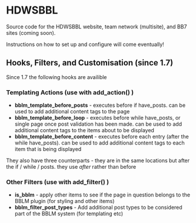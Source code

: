 # HDWSBBL
Source code for the HDWSBBL website, team network (multisite), and BB7 sites (coming soon).

Instructions on how to set up and configure will come eventually!


## Hooks, Filters, and Customisation (since 1.7)
Since 1.7 the following hooks are availible

### Templating Actions (use with add_action() )
* **bblm_template_before_posts** - executes before if have_posts. can be used to add additional content tags to the page
* **bblm_template_before_loop** - executes before while have_posts, or single page once post validation has been made. can be used to add additional content tags to the items about to be displayed
* **bblm_template_before_content** - executes before each entry (after the while have_posts). can be used to add additional content tags to each item that is being displayed

They also have three counterparts - they are in the same locations but after the if / while / posts. they use *after* rather than before

### Other Filters (use with add_filter() )
* **is_bblm** - apply other items to see if the page in question belongs to the BBLM plugin (for styling and other items)
* **bblm_filter_post_types** - Add additional post types to be considered part of the BBLM system (for templating etc)
